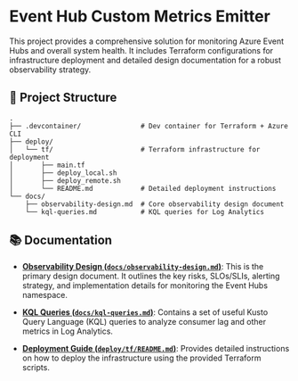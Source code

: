 # Event Hub Custom Metrics Emitter

This project provides a comprehensive solution for monitoring Azure Event Hubs and overall system health. It includes Terraform configurations for infrastructure deployment and detailed design documentation for a robust observability strategy.

## 📁 Project Structure

```
.
├── .devcontainer/               # Dev container for Terraform + Azure CLI
├── deploy/
│   └── tf/                      # Terraform infrastructure for deployment
│       ├── main.tf
│       ├── deploy_local.sh
│       ├── deploy_remote.sh
│       └── README.md            # Detailed deployment instructions
└── docs/
    ├── observability-design.md  # Core observability design document
    └── kql-queries.md           # KQL queries for Log Analytics
```

## 📚 Documentation

- **[Observability Design (`docs/observability-design.md`)](docs/observability-design.md)**: This is the primary design document. It outlines the key risks, SLOs/SLIs, alerting strategy, and implementation details for monitoring the Event Hubs namespace.

- **[KQL Queries (`docs/kql-queries.md`)](docs/kql-queries.md)**: Contains a set of useful Kusto Query Language (KQL) queries to analyze consumer lag and other metrics in Log Analytics.

- **[Deployment Guide (`deploy/tf/README.md`)](deploy/tf/README.md)**: Provides detailed instructions on how to deploy the infrastructure using the provided Terraform scripts.